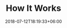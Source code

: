 ---
title: "How It Works"
date: 2018-07-12T18:19:33+06:00
bgImage: images/background/page-title.jpg
---